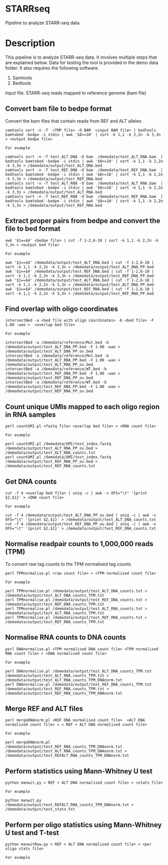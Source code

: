 # STARRseq
Pipeline to analyze STARR-seq data

# Description 

This pipeline is to analyze STARR-seq data. It involves multiple steps that are explained below. Data for testing the tool is provided in the demo data folder. It also requires the following software.

1. Samtools
2. Bedtools

Input file: STARR-seq reads mapped to reference genome (bam file)


## Convert bam file to bedpe format

Convert the bam files that contain reads from REF and ALT alleles 

````
samtools sort -n -T  <TMP file> -O BAM  <input BAM file> | bedtools bamtobed -bedpe -i stdin | awk '$8>=10' | sort -k 1,1 -k 2,2n -k 3,3n > <output bedpe file>

For example

samtools sort -n -T test_ALT_DNA -O bam  /demodata/test_ALT_DNA.bam  | bedtools bamtobed -bedpe -i stdin | awk '$8>=10' | sort -k 1,1 -k 2,2n -k 3,3n > /demodata/output/test_ALT_DNA.bed
samtools sort -n -T test_REF_DNA -O bam  /demodata/test_REF_DNA.bam  | bedtools bamtobed -bedpe -i stdin | awk '$8>=10' | sort -k 1,1 -k 2,2n -k 3,3n > /demodata/output/test_REF_DNA.bed
samtools sort -n -T test_ALT_RNA -O bam  /demodata/test_ALT_RNA.bam  | bedtools bamtobed -bedpe -i stdin | awk '$8>=10' | sort -k 1,1 -k 2,2n -k 3,3n > /demodata/output/test_ALT_RNA.bed
samtools sort -n -T test_REF_RNA -O bam  /demodata/test_REF_RNA.bam  | bedtools bamtobed -bedpe -i stdin | awk '$8>=10' | sort -k 1,1 -k 2,2n -k 3,3n > /demodata/output/test_REF_RNA.bed

````

## Extract proper pairs from bedpe and convert the file to bed format

```
awk '$1==$4' <bedpe file> | cut -f 1-2,6-10 | sort -k 1,1 -k 2,2n -k 3,3n > <output bed file>

For example

awk '$1==$4' /demodata/output/test_ALT_DNA.bed | cut -f 1-2,6-10 | sort -k 1,1 -k 2,2n -k 3,3n > /demodata/output/test_ALT_DNA_PP.bed
awk '$1==$4' /demodata/output/test_REF_DNA.bed | cut -f 1-2,6-10 | sort -k 1,1 -k 2,2n -k 3,3n > /demodata/output/test_REF_DNA_PP.bed
awk '$1==$4' /demodata/output/test_ALT_RNA.bed | cut -f 1-2,6-10 | sort -k 1,1 -k 2,2n -k 3,3n > /demodata/output/test_ALT_RNA_PP.bed
awk '$1==$4' /demodata/output/test_REF_RNA.bed | cut -f 1-2,6-10 | sort -k 1,1 -k 2,2n -k 3,3n > /demodata/output/test_REF_RNA_PP.bed

```

## Find overlap with oligo coordinates

````
intersectBed -a <bed file with oligo coordinates> -b <bed file> -F 1.00 -wao >  <overlap bed file>

For example

intersectBed -a /demodata/reference/Mut.bed -b /demodata/output/test_ALT_DNA_PP.bed -F 1.00 -wao >  /demodata/output/test_ALT_DNA_PP_ov.bed
intersectBed -a /demodata/reference/Mut.bed -b /demodata/output/test_ALT_RNA_PP.bed -F 1.00 -wao >  /demodata/output/test_ALT_RNA_PP_ov.bed
intersectBed -a /demodata/reference/WT.bed -b /demodata/output/test_REF_DNA_PP.bed -F 1.00 -wao >  /demodata/output/test_REF_DNA_PP_ov.bed
intersectBed -a /demodata/reference/WT.bed -b /demodata/output/test_REF_RNA_PP.bed -F 1.00 -wao >  /demodata/output/test_REF_RNA_PP_ov.bed

````

## Count unique UMIs mapped to each oligo region in RNA samples 

````
perl countUMI.pl <fastq file> <overlap bed file> > <RNA count file>

For example

perl countUMI.pl /demodata/UMI/test_index.fastq /demodata/output/test_ALT_RNA_PP_ov.bed > /demodata/output/test_ALT_RNA_counts.txt
perl countUMI.pl /demodata/UMI/test_index.fastq /demodata/output/test_REF_RNA_PP_ov.bed > /demodata/output/test_REF_RNA_counts.txt

````

## Get DNA counts

````
cut -f 4 <overlap bed file> | uniq -c | awk -v OFS="\t" '{print $2,$1}' > <DNA count file>

For example

cut -f 4 /demodata/output/test_ALT_DNA_PP_ov.bed | uniq -c | awk -v OFS="\t" '{print $2,$1}' > /demodata/output/test_ALT_DNA_counts.txt
cut -f 4 /demodata/output/test_REF_DNA_PP_ov.bed | uniq -c | awk -v OFS="\t" '{print $2,$1}' > /demodata/output/test_REF_DNA_counts.txt

````
## Normalise readpair counts to 1,000,000 reads (TPM)

To convert raw tag counts to the TPM normalised tag counts 

````
perl TPMnormalise.pl <raw count file> > <TPM normalised count file>

For example

perl TPMnormalise.pl /demodata/output/test_ALT_DNA_counts.txt > /demodata/output/test_ALT_DNA_counts_TPM.txt
perl TPMnormalise.pl /demodata/output/test_REF_DNA_counts.txt > /demodata/output/test_REF_DNA_counts_TPM.txt
perl TPMnormalise.pl /demodata/output/test_ALT_RNA_counts.txt > /demodata/output/test_ALT_RNA_counts_TPM.txt
perl TPMnormalise.pl /demodata/output/test_REF_RNA_counts.txt > /demodata/output/test_REF_RNA_counts_TPM.txt

````

## Normalise RNA counts to DNA counts

````
perl DNAnormalise.pl <TPM normalised DNA count file> <TPM normalised RNA count file> > <DNA normalised count file>

For example

perl DNAnormalise.pl /demodata/output/test_ALT_DNA_counts_TPM.txt /demodata/output/test_ALT_RNA_counts_TPM.txt > /demodata/output/test_ALT_RNA_counts_TPM_DNAnorm.txt
perl DNAnormalise.pl /demodata/output/test_REF_DNA_counts_TPM.txt /demodata/output/test_REF_RNA_counts_TPM.txt > /demodata/output/test_REF_RNA_counts_TPM_DNAnorm.txt

````

## Merge REF and ALT files 

````
perl mergeDNAnorm.pl <REF DNA normalised count file>  <ALT DNA normalised count file> > < REF + ALT DNA normalised count file>

For example

perl mergeDNAnorm.pl /demodata/output/test_REF_RNA_counts_TPM_DNAnorm.txt /demodata/output/test_ALT_RNA_counts_TPM_DNAnorm.txt > /demodata/output/test_REFALT_RNA_counts_TPM_DNAnorm.txt

````

## Perform statistics using Mann-Whitney U test

````
python manwit.py < REF + ALT DNA normalised count file> > <stats file>

For example

python manwit.py /demodata/output/test_REFALT_RNA_counts_TPM_DNAnorm.txt > /demodata/output/test_stats.txt

````

## Perform per oligo statistics using Mann-Whitney U test and T-test

````
python manwitRow.py < REF + ALT DNA normalised count file> > <per oligo stats file>

For example


````

